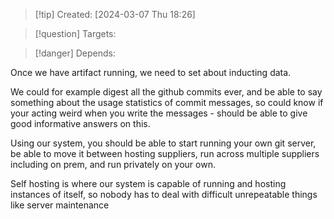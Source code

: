 
>[!tip] Created: [2024-03-07 Thu 18:26]

>[!question] Targets: 

>[!danger] Depends: 

Once we have artifact running, we need to set about inducting data.

We could for example digest all the github commits ever, and be able to say something about the usage statistics of commit messages, so could know if your acting weird when you write the messages - should be able to give good informative answers on this.

Using our system, you should be able to start running your own git server, be able to move it between hosting suppliers, run across multiple suppliers including on prem, and run privately on your own.

Self hosting is where our system is capable of running and hosting instances of itself, so nobody has to deal with difficult unrepeatable things like server maintenance